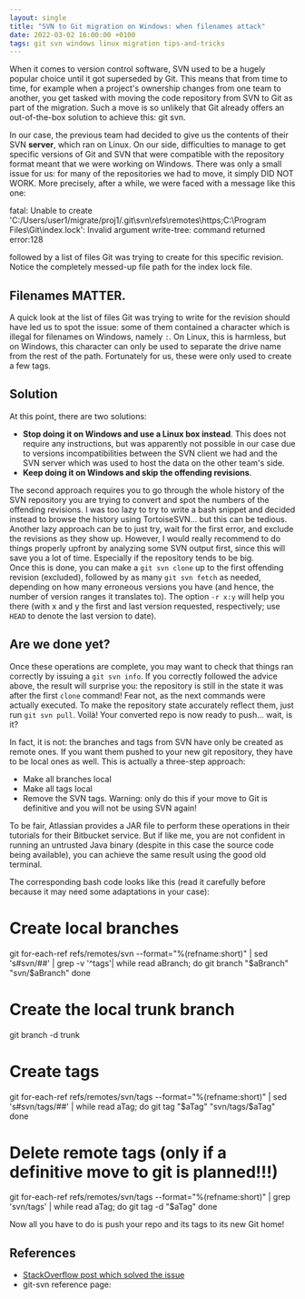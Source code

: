 ```yaml
---
layout: single
title: "SVN to Git migration on Windows: when filenames attack"
date: 2022-03-02 16:00:00 +0100
tags: git svn windows linux migration tips-and-tricks
---
```


When it comes to version control software, SVN used to be a hugely popular choice until it got superseded by Git. This means that from time to time, for example when a project's ownership changes from one team to another, you get tasked with moving the code repository from SVN to Git as part of the migration. Such a move is so unlikely that Git already offers an out-of-the-box solution to achieve this: git svn. 

In our case, the previous team had decided to give us the contents of their SVN __server__, which ran on Linux. On our side, difficulties to manage to get specific versions of Git and SVN that were compatible with the repository format meant that we were working on Windows. There was only a small issue for us: for many of the repositories we had to move, it simply DID NOT WORK. More precisely, after a while, we were faced with a message like this one:

  fatal: Unable to create 'C:/Users/user1/migrate/proj1/.git\svn\refs\remotes\https;C:\Program Files\Git\index.lock': 
  Invalid argument write-tree: command returned error:128

followed by a list of files Git was trying to create for this specific revision. Notice the completely messed-up file path for the index lock file. 

## Filenames MATTER.

A quick look at the list of files Git was trying to write for the revision should have led us to spot the issue: some of them contained a character which is illegal for filenames on Windows, namely ``:``. On Linux, this is harmless, but on Windows, this character can only be used to separate the drive name from the rest of the path. Fortunately for us, these were only used to create a few tags. 

## Solution

At this point, there are two solutions:
  * **Stop doing it on Windows and use a Linux box instead**. This does not require any instructions, but was apparently not possible in our case due to versions incompatibilities between the SVN client we had and the SVN server which was used to host the data on the other team's side. 
  * **Keep doing it on Windows and skip the offending revisions**.
  
The second approach requires you to go through the whole history of the SVN repository you are trying to convert and spot the numbers of the offending revisions. I was too lazy to try to write a bash snippet and decided instead to browse the history using TortoiseSVN... but this can be tedious. Another lazy approach can be to just try, wait for the first error, and exclude the revisions as they show up. However, I would really recommend to do things properly upfront by analyzing some SVN output first, since this will save you a lot of time. Especially if the repository tends to be big.   
Once this is done, you can make a ``git svn clone`` up to the first offending revision (excluded), followed by as many ``git svn fetch`` as needed, depending on how many erroneous versions you have (and hence, the number of version ranges it translates to). The option ``-r x:y`` will help you there (with x and y the first and last version requested, respectively; use ``HEAD`` to denote the last version to date). 

## Are we done yet?

Once these operations are complete, you may want to check that things ran correctly by issuing a ``git svn info``. If you correctly followed the advice above, the result will surprise you: the repository is still in the state it was after the first ``clone`` command! Fear not, as the next commands were actually executed. To make the repository state accurately reflect them, just run ``git svn pull``. Voilà! Your converted repo is now ready to push... wait, is it?

In fact, it is not: the branches and tags from SVN have only be created as remote ones. If you want them pushed to your new git repository, they have to be local ones as well. This is actually a three-step approach:
  * Make all branches local
  * Make all tags local
  * Remove the SVN tags. Warning: only do this if your move to Git is definitive and you will not be using SVN again! 
  
To be fair, Atlassian provides a JAR file to perform these operations in their tutorials for their Bitbucket service. But if like me, you are not confident in running an untrusted Java binary (despite in this case the source code being available), you can achieve the same result using the good old terminal. 

The corresponding bash code looks like this (read it carefully before because it may need some adaptations in your case):

  # Create local branches
  git for-each-ref refs/remotes/svn --format="%(refname:short)" | sed 's#svn/##' | grep -v '^tags'| while read aBranch; 
  do 
    git branch "$aBranch" "svn/$aBranch" 
  done
  # Create the local trunk branch
  git branch -d trunk 
  # Create tags
  git for-each-ref refs/remotes/svn/tags --format="%(refname:short)" | sed 's#svn/tags/##' | while read aTag; 
  do
    git tag "$aTag" "svn/tags/$aTag"
  done
  # Delete remote tags (only if a definitive move to git is planned!!!)
  git for-each-ref refs/remotes/svn/tags --format="%(refname:short)" | grep 'svn/tags' | while read aTag; 
  do
    git tag -d "$aTag"
  done

Now all you have to do is push your repo and its tags to its new Git home!

## References

  * [StackOverflow post which solved the issue](https://stackoverflow.com/questions/63043265/index-lock-invalid-argument)
  * git-svn reference page: 
